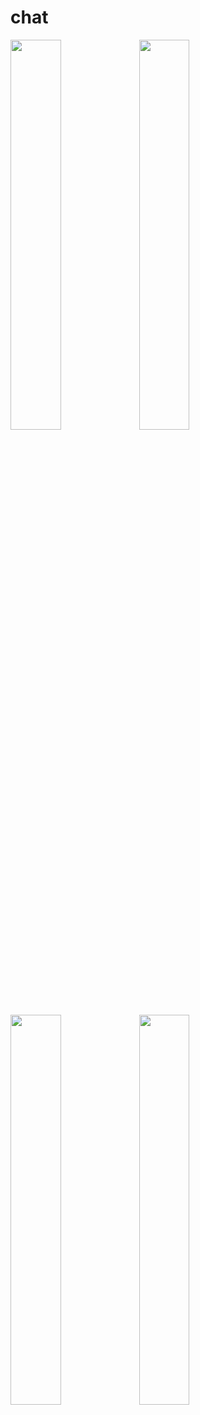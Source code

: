 # chat

<img src="chat/images/Simulator Screen Shot - iPhone 8 Plus - 2022-05-26 at 15.33.37.jpg" width="40%">
<img src="chat/images/Simulator Screen Shot - iPhone 8 Plus - 2022-05-26 at 15.33.37.jpg" width="40%">
<img src="chat/images/Simulator Screen Shot - iPhone 8 Plus - 2022-05-26 at 15.33.37.jpg" width="40%">
<img src="chat/images/Simulator Screen Shot - iPhone 8 Plus - 2022-05-26 at 15.33.37.jpg" width="40%">
